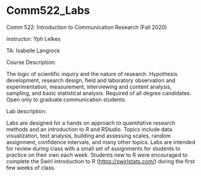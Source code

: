 # Comm522_Labs

Comm 522: Introduction to Communication Research (Fall 2020)

Instructor: Yph Lelkes

TA: Isabelle Langrock

Course Description: 

The logic of scientific inquiry and the nature of research. Hypothesis development, research design, field and laboratory observation and experimentation, measurement, interviewing and content analysis, sampling, and basic statistical analysis. Required of all degree candidates. Open only to graduate communication students.

Lab description: 

Labs are designed for a hands on approach to quantitative research methods and an introduction to R and RStudio. Topics include data visualization, text analysis, building and assessing scales, random assignment, confidence intervals, and many other topics. Labs are intended for review during class with a small set of assignments for students to practice on their own each week. Students new to R were encouraged to complete the Swirl introduction to R (https://swirlstats.com/) during the first few weeks of class. 

